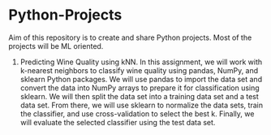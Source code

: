 # Python-Projects
Aim of this repository is to create and share Python projects. Most of the projects will be ML oriented.

1. Predicting Wine Quality using kNN. 
   In this assignment, we will work with k-nearest neighbors to classify wine quality using pandas, NumPy, and sklearn Python packages. We will use pandas to import the data set and convert the data into NumPy arrays to prepare it for classification using sklearn. We will then split the data set into a training data set and a test data set. From there, we will use sklearn to normalize the data sets, train the classifier, and use cross-validation to select the best k. Finally, we will evaluate the selected classifier using the test data set. 
